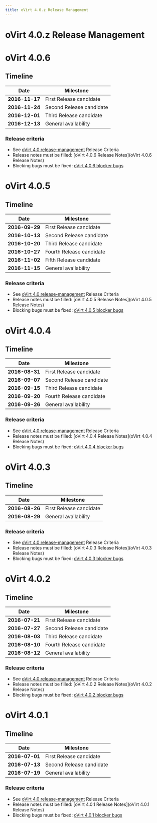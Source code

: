 ```yaml
---
title: oVirt 4.0.z Release Management
---
```


# oVirt 4.0.z Release Management

# oVirt 4.0.6

## Timeline

| Date           | Milestone                |
|----------------|--------------------------|
| **2016-11-17** | First Release candidate  |
| **2016-11-24** | Second Release candidate |
| **2016-12-01** | Third Release candidate  |
| **2016-12-13** | General availability     |

### Release criteria

*   See [oVirt 4.0 release-management](/develop/release-management/releases/4.0/release-management/) Release Criteria
*   Release notes must be filled: [oVirt 4.0.6 Release Notes](oVirt 4.0.6 Release Notes)
*   Blocking bugs must be fixed: [oVirt 4.0.6 blocker bugs](https://bugzilla.redhat.com/buglist.cgi?classification=oVirt&f1=flagtypes.name&o1=substring&query_format=advanced&target_milestone=ovirt-4.0.6&v1=blocker)

# oVirt 4.0.5

## Timeline

| Date           | Milestone                |
|----------------|--------------------------|
| **2016-09-29** | First Release candidate  |
| **2016-10-13** | Second Release candidate |
| **2016-10-20** | Third Release candidate  |
| **2016-10-27** | Fourth Release candidate |
| **2016-11-02** | Fifth Release candidate  |
| **2016-11-15** | General availability     |

### Release criteria

*   See [oVirt 4.0 release-management](/develop/release-management/releases/4.0/release-management/) Release Criteria
*   Release notes must be filled: [oVirt 4.0.5 Release Notes](oVirt 4.0.5 Release Notes)
*   Blocking bugs must be fixed: [oVirt 4.0.5 blocker bugs](https://bugzilla.redhat.com/buglist.cgi?classification=oVirt&f1=flagtypes.name&o1=substring&query_format=advanced&target_milestone=ovirt-4.0.5&v1=blocker)



# oVirt 4.0.4

## Timeline

| Date           | Milestone                |
|----------------|--------------------------|
| **2016-08-31** | First Release candidate  |
| **2016-09-07** | Second Release candidate |
| **2016-09-15** | Third Release candidate  |
| **2016-09-20** | Fourth Release candidate |
| **2016-09-26** | General availability     |

### Release criteria

*   See [oVirt 4.0 release-management](/develop/release-management/releases/4.0/release-management/) Release Criteria
*   Release notes must be filled: [oVirt 4.0.4 Release Notes](oVirt 4.0.4 Release Notes)
*   Blocking bugs must be fixed: [oVirt 4.0.4 blocker bugs](https://bugzilla.redhat.com/buglist.cgi?classification=oVirt&f1=flagtypes.name&o1=substring&query_format=advanced&target_milestone=ovirt-4.0.4&v1=blocker)



# oVirt 4.0.3

## Timeline

| Date           | Milestone                |
|----------------|--------------------------|
| **2016-08-26** | First Release candidate  |
| **2016-08-29** | General availability     |

### Release criteria

*   See [oVirt 4.0 release-management](/develop/release-management/releases/4.0/release-management/) Release Criteria
*   Release notes must be filled: [oVirt 4.0.3 Release Notes](oVirt 4.0.3 Release Notes)
*   Blocking bugs must be fixed: [oVirt 4.0.3 blocker bugs](https://bugzilla.redhat.com/buglist.cgi?classification=oVirt&f1=flagtypes.name&o1=substring&query_format=advanced&target_milestone=ovirt-4.0.3&v1=blocker)



# oVirt 4.0.2

## Timeline

| Date           | Milestone                |
|----------------|--------------------------|
| **2016-07-21** | First Release candidate  |
| **2016-07-27** | Second Release candidate |
| **2016-08-03** | Third  Release candidate |
| **2016-08-10** | Fourth Release candidate |
| **2016-08-12** | General availability     |

### Release criteria

*   See [oVirt 4.0 release-management](/develop/release-management/releases/4.0/release-management/) Release Criteria
*   Release notes must be filled: [oVirt 4.0.2 Release Notes](oVirt 4.0.2 Release Notes)
*   Blocking bugs must be fixed: [oVirt 4.0.2 blocker bugs](https://bugzilla.redhat.com/buglist.cgi?classification=oVirt&f1=flagtypes.name&o1=substring&query_format=advanced&target_milestone=ovirt-4.0.2&v1=blocker)



# oVirt 4.0.1

## Timeline

| Date           | Milestone                |
|----------------|--------------------------|
| **2016-07-01** | First Release candidate  |
| **2016-07-13** | Second Release candidate |
| **2016-07-19** | General availability     |

### Release criteria

*   See [oVirt 4.0 release-management](/develop/release-management/releases/4.0/release-management/) Release Criteria
*   Release notes must be filled: [oVirt 4.0.1 Release Notes](oVirt 4.0.1 Release Notes)
*   Blocking bugs must be fixed: [oVirt 4.0.1 blocker bugs](https://bugzilla.redhat.com/buglist.cgi?classification=oVirt&f1=flagtypes.name&o1=substring&query_format=advanced&target_milestone=ovirt-4.0.1&v1=blocker)

